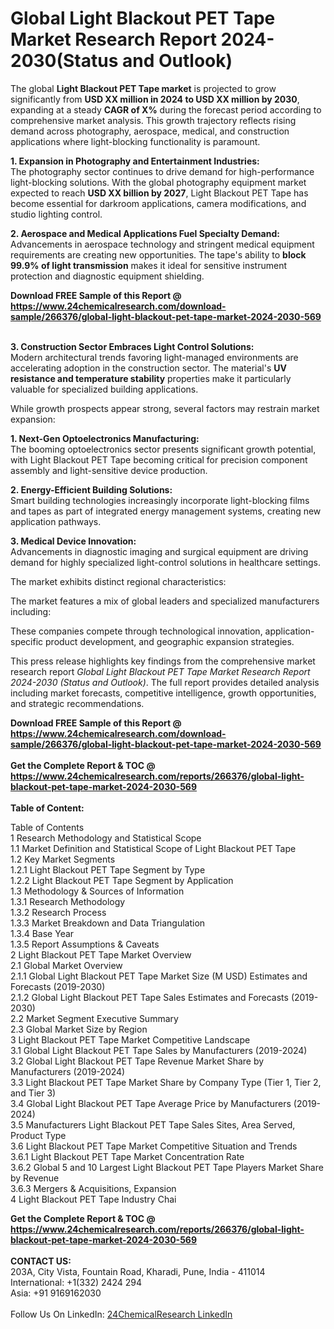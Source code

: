 <h1>Global Light Blackout PET Tape Market Research Report 2024-2030(Status and Outlook)</h1><p>The global <strong>Light Blackout PET Tape market</strong> is projected to grow significantly from <strong>USD XX million in 2024 to USD XX million by 2030</strong>, expanding at a steady <strong>CAGR of X%</strong> during the forecast period according to comprehensive market analysis. This growth trajectory reflects rising demand across photography, aerospace, medical, and construction applications where light-blocking functionality is paramount.</p><p><strong>1. Expansion in Photography and Entertainment Industries:</strong><br>
The photography sector continues to drive demand for high-performance light-blocking solutions. With the global photography equipment market expected to reach <strong>USD XX billion by 2027</strong>, Light Blackout PET Tape has become essential for darkroom applications, camera modifications, and studio lighting control.</p><p><strong>2. Aerospace and Medical Applications Fuel Specialty Demand:</strong><br>
Advancements in aerospace technology and stringent medical equipment requirements are creating new opportunities. The tape's ability to <strong>block 99.9% of light transmission</strong> makes it ideal for sensitive instrument protection and diagnostic equipment shielding.</p><div><b>Download FREE Sample of this Report @ 
            <a href="https://www.24chemicalresearch.com/download-sample/266376/global-light-blackout-pet-tape-market-2024-2030-569">
            https://www.24chemicalresearch.com/download-sample/266376/global-light-blackout-pet-tape-market-2024-2030-569</a></b></div><br><p><strong>3. Construction Sector Embraces Light Control Solutions:</strong><br>
Modern architectural trends favoring light-managed environments are accelerating adoption in the construction sector. The material's <strong>UV resistance and temperature stability</strong> properties make it particularly valuable for specialized building applications.</p><p>While growth prospects appear strong, several factors may restrain market expansion:</p><p><strong>1. Next-Gen Optoelectronics Manufacturing:</strong><br>
The booming optoelectronics sector presents significant growth potential, with Light Blackout PET Tape becoming critical for precision component assembly and light-sensitive device production.</p><p><strong>2. Energy-Efficient Building Solutions:</strong><br>
Smart building technologies increasingly incorporate light-blocking films and tapes as part of integrated energy management systems, creating new application pathways.</p><p><strong>3. Medical Device Innovation:</strong><br>
Advancements in diagnostic imaging and surgical equipment are driving demand for highly specialized light-control solutions in healthcare settings.</p><p>The market exhibits distinct regional characteristics:</p><p>The market features a mix of global leaders and specialized manufacturers including:</p><p>These companies compete through technological innovation, application-specific product development, and geographic expansion strategies.</p><p>This press release highlights key findings from the comprehensive market research report <em>Global Light Blackout PET Tape Market Research Report 2024-2030 (Status and Outlook)</em>. The full report provides detailed analysis including market forecasts, competitive intelligence, growth opportunities, and strategic recommendations.</p><div><b>Download FREE Sample of this Report @ 
            <a href="https://www.24chemicalresearch.com/download-sample/266376/global-light-blackout-pet-tape-market-2024-2030-569">
            https://www.24chemicalresearch.com/download-sample/266376/global-light-blackout-pet-tape-market-2024-2030-569</a></b></div><br><div><b>Get the Complete Report & TOC @ 
            <a href="https://www.24chemicalresearch.com/reports/266376/global-light-blackout-pet-tape-market-2024-2030-569">
            https://www.24chemicalresearch.com/reports/266376/global-light-blackout-pet-tape-market-2024-2030-569</a></b></div><br>
            <b>Table of Content:</b><p>Table of Contents<br />
1 Research Methodology and Statistical Scope<br />
1.1 Market Definition and Statistical Scope of Light Blackout PET Tape<br />
1.2 Key Market Segments<br />
1.2.1 Light Blackout PET Tape Segment by Type<br />
1.2.2 Light Blackout PET Tape Segment by Application<br />
1.3 Methodology & Sources of Information<br />
1.3.1 Research Methodology<br />
1.3.2 Research Process<br />
1.3.3 Market Breakdown and Data Triangulation<br />
1.3.4 Base Year<br />
1.3.5 Report Assumptions & Caveats<br />
2 Light Blackout PET Tape Market Overview<br />
2.1 Global Market Overview<br />
2.1.1 Global Light Blackout PET Tape Market Size (M USD) Estimates and Forecasts (2019-2030)<br />
2.1.2 Global Light Blackout PET Tape Sales Estimates and Forecasts (2019-2030)<br />
2.2 Market Segment Executive Summary<br />
2.3 Global Market Size by Region<br />
3 Light Blackout PET Tape Market Competitive Landscape<br />
3.1 Global Light Blackout PET Tape Sales by Manufacturers (2019-2024)<br />
3.2 Global Light Blackout PET Tape Revenue Market Share by Manufacturers (2019-2024)<br />
3.3 Light Blackout PET Tape Market Share by Company Type (Tier 1, Tier 2, and Tier 3)<br />
3.4 Global Light Blackout PET Tape Average Price by Manufacturers (2019-2024)<br />
3.5 Manufacturers Light Blackout PET Tape Sales Sites, Area Served, Product Type<br />
3.6 Light Blackout PET Tape Market Competitive Situation and Trends<br />
3.6.1 Light Blackout PET Tape Market Concentration Rate<br />
3.6.2 Global 5 and 10 Largest Light Blackout PET Tape Players Market Share by Revenue<br />
3.6.3 Mergers & Acquisitions, Expansion<br />
4 Light Blackout PET Tape Industry Chai</p><div><b>Get the Complete Report & TOC @ 
            <a href="https://www.24chemicalresearch.com/reports/266376/global-light-blackout-pet-tape-market-2024-2030-569">
            https://www.24chemicalresearch.com/reports/266376/global-light-blackout-pet-tape-market-2024-2030-569</a></b></div><br><b>CONTACT US:</b><br>
            203A, City Vista, Fountain Road, Kharadi, Pune, India - 411014<br>
            International: +1(332) 2424 294<br>
            Asia: +91 9169162030 <br><br>
            Follow Us On LinkedIn: <a href="https://www.linkedin.com/company/24chemicalresearch/">24ChemicalResearch LinkedIn</a>
